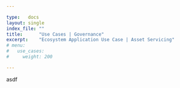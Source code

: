 ```yaml
---

type:   docs
layout: single
index_file: ""
title:      "Use Cases | Governance"
excerpt:    "Ecosystem Application Use Case | Asset Servicing"
# menu:
#   use_cases:
#     weight: 200

---
```


asdf